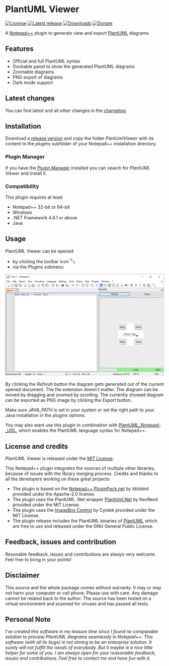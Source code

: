 # PlantUML Viewer
[![License](https://img.shields.io/github/license/Fruchtzwerg94/PlantUmlViewer.svg)](https://github.com/nea/MarkdownViewerPlusPlus/blob/master/LICENSE.md)
[![Latest release](https://img.shields.io/badge/release-1.0.2-green.svg)](https://github.com/Fruchtzwerg94/PlantUmlViewer/releases/tag/1.0.2.3)
[![Downloads](https://img.shields.io/github/downloads/Fruchtzwerg94/PlantUmlViewer/total)](https://tooomm.github.io/github-release-stats/?username=Fruchtzwerg94&repository=PlantUmlViewer)
[![Donate](https://img.shields.io/badge/Donate-PayPal-green.svg)](https://www.paypal.me/insanitydesign)

A [Notepad++](https://notepad-plus-plus.org/) plugin to generate view and export [PlantUML](https://plantuml.com/) diagrams.

## Features
* Official and full PlantUML syntax
* Dockable panel to show the generated PlantUML diagrams
* Zoomable diagrams
* PNG export of diagrams
* Dark mode support

## Latest changes
You can find latest and all other changes in the [changelog](CHANGELOG.md).

## Installation
Download a [release version](https://github.com/Fruchtzwerg94/PlantUmlViewer/releases) and copy the folder *PantUmlViewer* with its content to the *plugins* subfolder of your Notepad++ installation directory.

### Plugin Manager
If you have the [Plugin Manager](https://github.com/bruderstein/nppPluginManager) installed you can search for *PlantUML Viewer* and install it.

### Compatibility
This plugin requires at least
* Notepad++ 32-bit or 64-bit
* Windows
* .NET Framework 4.6.1 or above
* Java

## Usage
PlantUML Viewer can be opened
* by clicking the toolbar icon ![UML icon](PlantUmlViewer/PlantUmlViewer/Resources/Icon.png)
* via the *Plugins* submenu

![PlantUML Viewer](doc/PlantUmlViewer.png)

By clicking the *Refresh* button the diagram gets generated out of the current opened document. The file extension doesn't matter. The diagram can be moved by dragging and zoomed by scrolling. The currently showed diagram can be exported as PNG image by clicking the *Export* button.

Make sure *JAVA_PATH* is set in your system or set the right path to your Java installation in the plugins options.

You may also want use this plugin in combination with [PlantUML_Notepad-_UDL](https://github.com/brianmaher84/PlantUML_Notepad-_UDL), which enables the PlantUML language syntax for Notepad++.

## License and credits
PlantUML Viewer is released under the [MIT License](LICENSE.md).

This Notepad++ plugin integrates the sources of multiple other libraries, because of issues with the library merging process. Credits and thanks to all the developers working on these great projects:
* The plugin is based on the [Notepad++ PluginPack.net](https://github.com/kbilsted/NotepadPlusPlusPluginPack.Net) by kbilsted provided under the Apache-2.0 license.
* The plugin uses the PlantUML .Net wrapper [PlantUml.Net](https://github.com/KevReed/PlantUml.Net) by KevReed provided under the MIT License.
* The plugin uses the [ImageBox Control](https://github.com/cyotek/Cyotek.Windows.Forms.ImageBox) by Cyotek provided under the MIT License.
* The plugin release includes the PlantUML binaries of [PlantUML](https://plantuml.com/) which are free to use and released under the GNU General Public License.

## Feedback, issues and contribution
Resonable feedback, issues and contributions are always very welcome. Feel free to bring in your points!

## Disclaimer
This source and the whole package comes without warranty. It may or may not harm your computer or cell phone. Please use with care. Any damage cannot be related back to the author. The source has been tested on a virtual environment and scanned for viruses and has passed all tests.

## Personal Note
*I've created this software in my leasure time since I found no comparable solution to preview PlantUML diagrams seamlessly in Notepad++. This software (with all its bugs) is not aiming to be an enterprise solution. It surely will not fulfill the needs of everybody. But it maybe is a nice little helper for some of you. I am always open for your reasonable feedback, issues and contributions. Feel free to contact me and have fun with it.*
